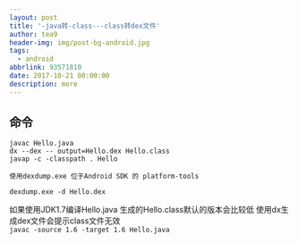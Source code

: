 ```yaml
---
layout: post
title: '-java转-class---class转dex文件'
author: tea9
header-img: img/post-bg-android.jpg
tags:
  - android
abbrlink: 93571810
date: 2017-10-21 00:00:00
description: more
---
```


## 命令

```
javac Hello.java
dx --dex -- output=Hello.dex Hello.class
javap -c -classpath . Hello

使用dexdump.exe 位于Android SDK 的 platform-tools

dexdump.exe -d Hello.dex
```


如果使用JDK1.7编译Hello.java   生成的Hello.class默认的版本会比较低 使用dx生成dex文件会提示class文件无效  
`javac -source 1.6 -target 1.6 Hello.java`  

